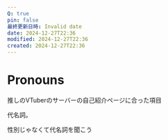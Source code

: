 ```yaml
---
Q: true
pin: false
最終更新日時: Invalid date
date: 2024-12-27T22:36
modified: 2024-12-27T22:36
created: 2024-12-27T22:36
---
```

# Pronouns

推しのVTuberのサーバーの自己紹介ページに合った項目

代名詞。

性別じゃなくて代名詞を聞こう